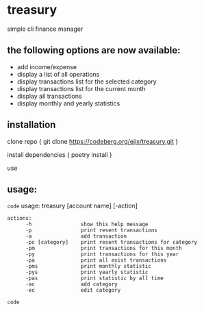 # treasury

simple cli finance manager

## the following options are now available:
- add income/expense
- display a list of all operations
- display transactions list for the selected category
- display transactions list for the current month
- display all transactions
- display monthly and yearly statistics

## installation

clone repo
{
    git clone https://codeberg.org/ejix/treasury.git
}

install dependencies
{
    poetry install
}

use

## usage:
`code`
    usage: treasury [account name] [-action]
    
    actions:
          -h                show this help message
          -p                print resent transactions
          -a                add transaction
          -pc [category]    print resent transactions for category
          -pm               print transactions for this month
          -py               print transactions for this year
          -pa               print all exist transactions
          -pms              print monthly statistic
          -pys              print yearly statistic
          -pas              print statistic by all time
          -ac               add category
          -ec               edit category
`code`

